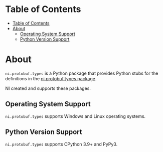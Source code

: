 # Table of Contents

- [Table of Contents](#table-of-contents)
- [About](#about)
  - [Operating System Support](#operating-system-support)
  - [Python Version Support](#python-version-support)

# About

`ni.protobuf.types` is a Python package that provides Python stubs for the definitions in the [ni.protobuf.types package](https://github.com/ni/ni-apis/tree/main/ni/protobuf/types).

NI created and supports these packages.

## Operating System Support

`ni.protobuf.types` supports Windows and Linux operating systems.

## Python Version Support

`ni.protobuf.types` supports CPython 3.9+ and PyPy3.
